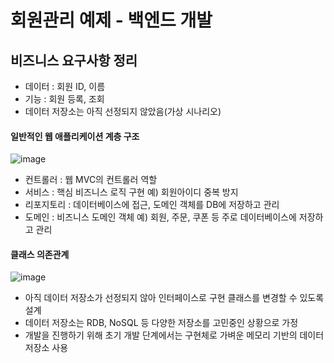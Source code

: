 # 회원관리 예제 - 백엔드 개발

## 비즈니스 요구사항 정리
- 데이터 : 회원 ID, 이름
- 기능 : 회원 등록, 조회
- 데이터 저장소는 아직 선정되지 않았음(가상 시나리오)
#### 일반적인 웹 애플리케이션 계층 구조
![image](https://user-images.githubusercontent.com/70195171/223425648-5ed3eab7-0dad-4ed0-84d0-ac8ff45c7486.png)
- 컨트롤러 : 웹 MVC의 컨트롤러 역할
- 서비스 : 핵심 비즈니스 로직 구현 예) 회원아이디 중복 방지
- 리포지토리 : 데이터베이스에 접근, 도메인 객체를 DB에 저장하고 관리
- 도메인 : 비즈니스 도메인 객체 예) 회원, 주문, 쿠폰 등 주로 데이터베이스에 저장하고 관리
#### 클래스 의존관계
![image](https://user-images.githubusercontent.com/70195171/223426105-df5e9655-2e03-417e-b874-44eea43b1f92.png)
- 아직 데이터 저장소가 선정되지 않아 인터페이스로 구현 클래스를 변경할 수 있도록 설계
- 데이터 저장소는 RDB, NoSQL 등 다양한 저장소를 고민중인 상황으로 가정
- 개발을 진행하기 위해 초기 개발 단계에서는 구현체로 가벼운 메모리 기반의 데이터 저장소 사용
